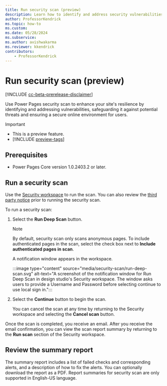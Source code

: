 ```yaml
---
title: Run security scan (preview)
description: Learn how to identify and address security vulnerabilities in Power Pages with security scan.
author: ProfessorKendrick
ms.topic: how-to
ms.custom: 
ms.date: 05/28/2024
ms.subservice:
ms.author: avishwakarma
ms.reviewer: kkendrick
contributors:
    - ProfessorKendrick
---
```


# Run security scan (preview)

[!INCLUDE [cc-beta-prerelease-disclaimer](../includes/cc-beta-prerelease-disclaimer.md)]

Use Power Pages security scan to enhance your site's resilience by identifying and addressing vulnerabilities, safeguarding it against potential threats and ensuring a secure online environment for users.

> [!IMPORTANT]
> - This is a preview feature.
> - [!INCLUDE [preview-tags](../includes/cc-preview-features-definition.md)]

## Prerequisites

- Power Pages Core version 1.0.2403.2 or later.

## Run a security scan

Use the [Security workspace](../getting-started/use-security-workspace.md) to run the scan. You can also review the [third party notice](https://go.microsoft.com/fwlink/?linkid=2271056) prior to running the security scan.

To run a security scan:

1. Select the **Run Deep Scan** button.  

    > [!NOTE]
    > By default, security scan only scans anonymous pages.  To include authenticated pages in the scan, select the check box next to **Include authenticated pages in scan**.
    >

    A notification window appears in the workspace.

    :::image type="content" source="media/security-scan/run-deep-scan.svg" alt-text="A screenshot of the notification window for Run Deep Scan in design studio's Security workspace. The window asks users to provide a Username and Password before selecting continue to use local sign in.":::

1. Select the **Continue** button to begin the scan.

    You can cancel the scan at any time by returning to the Security workspace and selecting the **Cancel scan** button.

Once the scan is completed, you receive an email. After you receive the email confirmation, you can view the scan report summary by returning to the **Run scan** section of the Security workspace.

## Review the summary report 

The summary report includes a list of failed checks and corresponding alerts, and a description of how to fix the alerts. You can optionally download the report as a PDF. Report summaries for security scan are only supported in English-US language.

